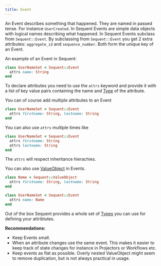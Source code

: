 ```yaml
---
title: Event
---
```


An Event describes something that happened. They are named in passed tense. For instance `UserCreated`.
In Sequent Events are simple data objects with logical names describing what happened.
In Sequent Events subclass from `Sequent::Event`.
By subclassing from `Sequent::Event` you get 2 extra attributes: `aggregate_id` and `sequence_number`.
Both form the unique key of an Event.

An example of an Event in Sequent:

```ruby
class UserNameSet < Sequent::Event
  attrs name: String
end
```

To declare attributes you need to use the `attrs` keyword and provide it with a list of key value pairs
containing the name and [Type](types.html) of the attribute.

You can of course add multiple attributes to an Event

```ruby
class UserNameSet < Sequent::Event
  attrs firstname: String, lastname: String
end
```

You can also use `attrs` multiple times like

```ruby
class UserNameSet < Sequent::Event
  attrs firstname: String
  attrs lastname: String
end
```

The `attrs` will respect inheritance hierachies.

You can also use [ValueObject](value-object.html) in Events.

```ruby
class Name < Sequent::ValueObject
  attrs firstname: String, lastname: String
end

class UserNameSet < Sequent::Event
  attrs name: Name
end
```

Out of the box Sequent provides a whole set of [Types](types.html) you can use
for defining your attribtutes.

<div class="notice--info">
<strong>Recommendations:</strong>
  <ul>
    <li>Keep Events small.</li>
    <li>When an attribute changes use the same event.
        This makes it easier to keep track of state changes for instance in Projectors or Workflows etc.</li>
    <li>Keep events as flat as possible. Overly nested ValueObject might seem to remove duplication, but is not always practical in usage.</li>
  </ul>
</div>

